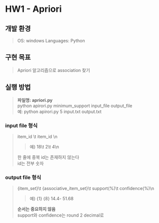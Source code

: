 # HW1 - Apriori

## 개발 환경
> OS: windows
> Languages: Python

## 구현 목표
> Apriori 알고리즘으로 association 찾기

## 실행 방법
> **파일명: apriori.py**  
> python apirori.py minimum_support input_file output_file  
> 예: python apirori.py 5 input.txt output.txt  

### input file 형식
> item_id \t item_id \n
> > 예) 18\t 2\t 4\n  
>  
> 한 줄에 중복 id는 존재하지 않는다  
> id는 전부 숫자  

### output file 형식
> {item_set}\t {associative_item_set}\t support(%)\t confidence(%)\n
> > 예) {1} {8} 14.4- 51.68
>  
> **순서는 중요하지 않음**  
> support와 confidence는 round 2 decimal로 

